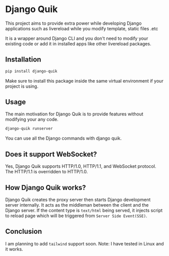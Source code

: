 # Django Quik

This project aims to provide extra power while developing Django applications such as livereload
while you modify template, static files .etc

It is a wrapper around Django CLI and you don't need to modify your existing code or add it in installed apps
like other livereload packages.

## Installation

```bash
pip install django-quik
```

Make sure to install this package inside the same virtual environment if your project is using.

## Usage

The main motivation for Django Quik is to provide features without modifying your any code.

```bash
django-quik runserver
```

You can use all the Django commands with django quik.

## Does it support WebSocket?

Yes, Django Quik supports HTTP/1.0, HTTP/1.1, and WebSocket protocol. The HTTP/1.1 is overridden to HTTP/1.0.

## How Django Quik works?

Django Quik creates the proxy server then starts Django development server internally. It acts as the middleman between
the client and the Django server. If the content type is `text/html` being served, it injects script to reload page
which will be triggered from `Server Side Event(SSE)`.

## Conclusion

I am planning to add `tailwind` support soon.
Note: I have tested in Linux and it works.
